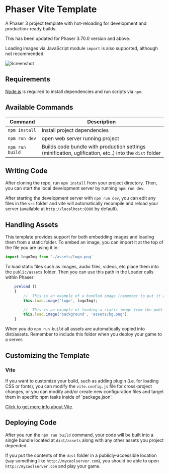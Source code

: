 # Phaser Vite Template

A Phaser 3 project template with hot-reloading for development and production-ready builds.

This has been updated for Phaser 3.70.0 version and above.

Loading images via JavaScript module `import` is also supported, although not recommended.

![Screenshot](https://i.gyazo.com/be096318e523d9eb6097cfcab980ac42.png)

## Requirements

[Node.js](https://nodejs.org) is required to install dependencies and run scripts via `npm`.

## Available Commands

| Command | Description |
|---------|-------------|
| `npm install` | Install project dependencies |
| `npm run dev` | open web server running project |
| `npm run build` | Builds code bundle with production settings (minification, uglification, etc..) into the `dist` folder |

## Writing Code

After cloning the repo, run `npm install` from your project directory. Then, you can start the local development server by running `npm run dev`.

After starting the development server with `npm run dev`, you can edit any files in the `src` folder and vite will automatically recompile and reload your server (available at `http://localhost:8080` by default).

## Handling Assets

This template provides support for both embedding images and loading them from a static folder. To embed an image, you can import it at the top of the file you are using it in:

```js
import logoImg from './assets/logo.png'
```

To load static files such as images, audio files, videos, etc place them into the `public/assets` folder. Then you can use this path in the Loader calls within Phaser:

```js
    preload ()
    {
        //  This is an example of a bundled image (remember to put it at the top):
        this.load.image('logo', logoImg);

        //  This is an example of loading a static image from the public folder:
        this.load.image('background', 'assets/bg.png');
    }
```

When you do `npm run build` all assets are automatically copied into dist/assets. Remember to include this folder when you deploy your game to a server.

## Customizing the Template

### Vite

If you want to customize your build, such as adding plugin (i.e. for loading CSS or fonts), you can modify the `vite.config.js` file for cross-project changes, or you can modify and/or create new configuration files and target them in specific npm tasks inside of `package.json'.

[Click to get more info about Vite](https://vitejs.dev/).

## Deploying Code

After you run the `npm run build` command, your code will be built into a single bundle located at `dist/assets` along with any other assets you project depended. 

If you put the contents of the `dist` folder in a publicly-accessible location (say something like `http://mycoolserver.com`), you should be able to open `http://mycoolserver.com` and play your game.
